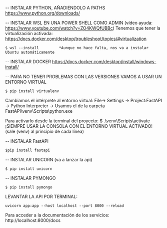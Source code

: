 
-- INSTALAR PYTHON, AÑADIENDOLO A PATHS
    https://www.python.org/downloads/


-- INSTALAR WSL EN UNA POWER SHELL COMO ADMIN (vídeo ayuda: https://www.youtube.com/watch?v=ZO4KWQfUBBc)
    Tenemos que tener la virtualización activada: https://docs.docker.com/desktop/troubleshoot/topics/#virtualization

    $ wsl --install         *Aunque no hace falta, nos va a instalar Ubuntu automáticamente


-- INSTALAR DOCKER
    https://docs.docker.com/desktop/install/windows-install/


-- PARA NO TENER PROBLEMAS CON LAS VERSIONES VAMOS A USAR UN ENTORNO VIRTUAL

    $ pip install virtualenv

   Cambiamos el intérprete al entorno virtual: File-> Settings -> Project:FastAPI -> Python Interpreter -> Usamos el de la carpeta FastAPI\venv\Scripts\python.exe
    
   Para activarlo desde la terminal del proyecto: $ .\venv\Scripts\activate
   ¡SIEMPRE USAR LA CONSOLA CON EL ENTORNO VIRTUAL ACTIVADO! (sale (venv) al principio de cada línea)


-- INSTALAR FastAPI

    $pip install fastapi


-- INSTALAR UNICORN (va a lanzar la api)

    $ pip install uvicorn


-- INSTALAR PYMONGO

    $ pip install pymongo    



LEVANTAR LA API POR TERMINAL:
    
    uvicorn app:app --host localhost --port 8000 --reload

Para acceder a la documentación de los servicios:
http://localhost:8000/docs